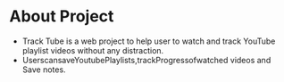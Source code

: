 # About Project

- Track Tube is a web project to help user to watch and track YouTube playlist videos without any distraction.
- UserscansaveYoutubePlaylists,trackProgressofwatched videos and Save notes.
